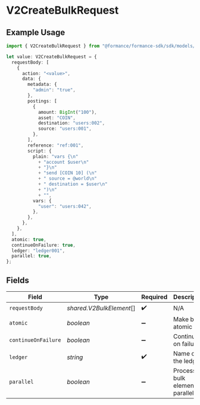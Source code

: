 # V2CreateBulkRequest

## Example Usage

```typescript
import { V2CreateBulkRequest } from "@formance/formance-sdk/sdk/models/operations";

let value: V2CreateBulkRequest = {
  requestBody: [
    {
      action: "<value>",
      data: {
        metadata: {
          "admin": "true",
        },
        postings: [
          {
            amount: BigInt("100"),
            asset: "COIN",
            destination: "users:002",
            source: "users:001",
          },
        ],
        reference: "ref:001",
        script: {
          plain: "vars {\n"
            + "account $user\n"
            + "}\n"
            + "send [COIN 10] (\n"
            + "	source = @world\n"
            + "	destination = $user\n"
            + ")\n"
            + "",
          vars: {
            "user": "users:042",
          },
        },
      },
    },
  ],
  atomic: true,
  continueOnFailure: true,
  ledger: "ledger001",
  parallel: true,
};
```

## Fields

| Field                             | Type                              | Required                          | Description                       | Example                           |
| --------------------------------- | --------------------------------- | --------------------------------- | --------------------------------- | --------------------------------- |
| `requestBody`                     | *shared.V2BulkElement*[]          | :heavy_check_mark:                | N/A                               |                                   |
| `atomic`                          | *boolean*                         | :heavy_minus_sign:                | Make bulk atomic                  | true                              |
| `continueOnFailure`               | *boolean*                         | :heavy_minus_sign:                | Continue on failure               | true                              |
| `ledger`                          | *string*                          | :heavy_check_mark:                | Name of the ledger.               | ledger001                         |
| `parallel`                        | *boolean*                         | :heavy_minus_sign:                | Process bulk elements in parallel | true                              |
